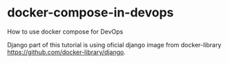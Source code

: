 # docker-compose-in-devops
How to use docker compose for DevOps

Django part of this tutorial is using oficial django image from docker-library https://github.com/docker-library/django.

